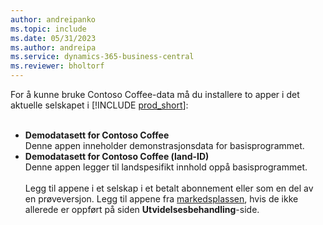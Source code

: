 ```yaml
---
author: andreipanko
ms.topic: include
ms.date: 05/31/2023
ms.author: andreipa
ms.service: dynamics-365-business-central
ms.reviewer: bholtorf
---
```


For å kunne bruke Contoso Coffee-data må du installere to apper i det aktuelle selskapet i [!INCLUDE [prod_short](../includes/prod_short.md)]:  <br><br>
- **Demodatasett for Contoso Coffee**  
    Denne appen inneholder demonstrasjonsdata for basisprogrammet.  
- **Demodatasett for Contoso Coffee (land-ID)**  
    Denne appen legger til landspesifikt innhold oppå basisprogrammet.
<br><br>
Legg til appene i et selskap i et betalt abonnement eller som en del av en prøveversjon. Legg til appene fra [markedsplassen](../ui-extensions-install-uninstall.md#install), hvis de ikke allerede er oppført på siden **Utvidelsesbehandling**-side.
